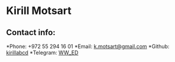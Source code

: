 # Kirill Motsart

## Contact info:
*Phone: +972 55 294 16 01
*Email: k.motsart@gmail.com
*Github: [kirillabcd](https://github.com/kirillabcd)
*Telegram: [WW_ED](https://t.me/WW_ED)